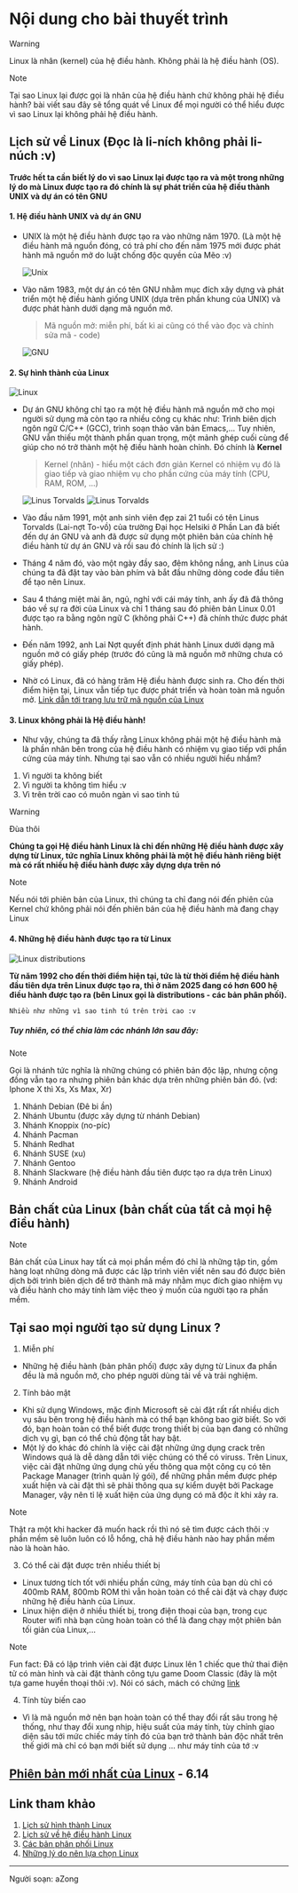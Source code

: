 # Nội dung cho bài thuyết trình

> [!WARNING]
> Linux là nhân (kernel) của hệ điều hành. Không phải là hệ điều hành (OS).

> [!NOTE]
> Tại sao Linux lại được gọi là nhân của hệ điều hành chứ không phải hệ điều hành?
> bài viết sau đây sẽ tổng quát về Linux để mọi người có thể hiểu được vì sao Linux lại không phải hệ điều hành.

## Lịch sử về Linux (Đọc là li-ních không phải li-núch :v)

**Trước hết ta cần biết lý do vì sao Linux lại được tạo ra và một trong những lý
do mà Linux được tạo ra đó chính là sự phát triển của hệ điều thành UNIX và dự
án có tên GNU**

#### 1. Hệ điều hành UNIX và dự án GNU

- UNIX là một hệ điều hành được tạo ra vào những năm 1970. (Là một hệ điều hành
  mã nguồn đóng, có trả phí cho đến năm 1975 mới được phát hành mã nguồn mở do luật
  chống độc quyền của Mẽo :v)

  ![Unix](https://3.bp.blogspot.com/-_q2U2W55zGE/Wnw-XxSS7aI/AAAAAAAAG1A/G3IjTspNF5Ik3_5I7EqqW4FeT1te9RadQCLcBGAs/s400/What-is-UNIX.jpg)

- Vào năm 1983, một dự án có tên GNU nhằm mục đích xây dựng và phát triển một hệ điều
  hành giống UNIX (dựa trên phần khung của UNIX) và được phát hành dưới dạng mã
  nguồn mở.

  > Mã nguồn mở: miễn phí, bất kì ai cũng có thể vào đọc và chỉnh sửa
  > mã - code)

  ![GNU](https://external-content.duckduckgo.com/iu/?u=https%3A%2F%2Fwww.webdevelopersnotes.com%2Fwp-content%2Fuploads%2Fgnu-project-announced.png&f=1&nofb=1&ipt=2490ac689979a3174c98144285881114129e83dd46bb782e24538539b60e2a32&ipo=images)

#### 2. Sự hình thành của Linux

![Linux](https://external-content.duckduckgo.com/iu/?u=https%3A%2F%2Flogos-world.net%2Fwp-content%2Fuploads%2F2020%2F09%2FLinux-Logo-1996-present.png&f=1&nofb=1&ipt=032645a7fa42389d5cfba0d00ef99c553fcb2f2e9f4f3b3be113b34685be1b23&ipo=images)

- Dự án GNU không chỉ tạo ra một hệ điều hành mã nguồn mở cho mọi người sử dụng
  mà còn tạo ra nhiều công cụ khác như: Trình biên dịch ngôn ngữ C/C++ (GCC),
  trình soạn thảo văn bản Emacs,... Tuy nhiên, GNU vẫn thiếu một thành phần quan
  trọng, một mảnh ghép cuối cùng để giúp cho nó trở thành một hệ điều hành hoàn
  chỉnh. Đó chính là **Kernel**

  > Kernel (nhân) - hiểu một cách đơn giản Kernel có nhiệm vụ đó là giao tiếp và giao nhiệm
  > vụ cho phần cứng của máy tính (CPU, RAM, ROM, ...)

  ![Linus Torvalds](https://external-content.duckduckgo.com/iu/?u=https%3A%2F%2Fwww.linuxmi.com%2Fwp-content%2Fuploads%2F2020%2F12%2FLinus-Torvalds.jpeg&f=1&nofb=1&ipt=10521f3658803e42ac715062059a2c2b27b54815b9b2d89474c666710e9cdf17&ipo=images)
  ![Linus Torvalds](https://external-content.duckduckgo.com/iu/?u=https%3A%2F%2Fgizmodo.uol.com.br%2Fwp-content%2Fblogs.dir%2F8%2Ffiles%2F2020%2F05%2Flinus-torvalds-ted-conference-flickr-1.jpg&f=1&nofb=1&ipt=47f51d33bdf741ca161779278ec027a3347035f31f982e13da37074aff1118aa&ipo=images)

- Vào đầu năm 1991, một anh sinh viên đẹp zai 21 tuổi có tên Linus Torvalds (Lai-nợt To-vồ) của trường
  Đại học Helsiki ở Phần Lan đã biết đến dự án GNU và anh đã được sử dụng một
  phiên bản của chính hệ điều hành từ dự án GNU và rồi sau đó chính là lịch sử :)
- Tháng 4 năm đó, vào một ngày đầy sao, đêm không nắng, anh Linus của chúng ta
  đã đặt tay vào bàn phím và bắt đầu những dòng code đầu tiên để tạo nên Linux.
- Sau 4 tháng miệt mài ăn, ngủ, nghỉ với cái máy tính, anh ấy đã đã thông báo về sự ra
  đời của Linux và chỉ 1 tháng sau đó phiên bản Linux 0.01 được tạo ra bằng ngôn ngữ C (không phải C++) đã chính thức được phát hành.
- Đến năm 1992, anh Lai Nợt quyết định phát hành Linux dưới dạng mã nguồn mở có giấy phép (trước đó cũng là mã nguồn mở những chưa có giấy phép).
- Nhờ có Linux, đã có hàng trăm Hệ điều hành được sinh ra. Cho đến thời điểm
  hiện tại, Linux vẫn tiếp tục được phát triển và hoàn toàn mã nguồn mở. [Link dẫn tới trang lưu trữ mã nguồn của Linux](https://github.com/torvalds/linux)

#### 3. Linux không phải là Hệ điều hành!

- Như vậy, chúng ta đã thấy rằng Linux không phải một hệ điều hành mà là phần
  nhân bên trong của hệ điều hành có nhiệm vụ giao tiếp với phần cứng của máy
  tính. Nhưng tại sao vẫn có nhiều người hiểu nhầm?

1. Vì người ta không biết
2. Vì người ta không tìm hiểu :v
3. Vì trên trời cao có muôn ngàn vì sao tinh tú

> [!WARNING]
> Đùa thôi

**Chúng ta gọi Hệ điều hành Linux là chỉ đến những Hệ điều hành được xây dựng
từ Linux, tức nghĩa Linux không phải là một hệ điều hành riêng biệt mà có rất
nhiều hệ điều hành được xây dựng dựa trên nó**

> [!NOTE]
> Nếu nói tới phiên bản của Linux, thì chúng ta chỉ đang nói đến phiên của
> Kernel chứ không phải nói đến phiên bản của hệ điều hành mà đang chạy Linux

#### 4. Những hệ điều hành được tạo ra từ Linux

![Linux distributions](https://external-content.duckduckgo.com/iu/?u=https%3A%2F%2Fmiro.medium.com%2Fv2%2Fresize%3Afit%3A1140%2F1*_DFfS_3E41lTvodx4OJDCw.jpeg&f=1&nofb=1&ipt=85614a9d30e3f01849666d178fe5863f00903860bd7f176ba283587c2807eda3&ipo=images)

**Từ năm 1992 cho đến thời điểm hiện tại, tức là từ thời điểm hệ điều hành đầu tiên dựa
trên Linux được tạo ra, thì ở năm 2025 đang có hơn 600 hệ điều hành được tạo ra
(bên Linux gọi là distributions - các bản phân phối).**

`Nhiều như những vì sao tinh tú trên trời cao :v`

##### Tuy nhiên, có thể chia làm các nhánh lớn sau đây:

> [!NOTE]
> Gọi là nhánh tức nghĩa là những chúng có phiên bản độc lập, nhưng cộng
> đồng vẫn tạo ra nhưng phiên bản khác dựa trên những phiên bản đó. (vd: Iphone X thì Xs, Xs Max, Xr)

1. Nhánh Debian (Đê bi ần)
2. Nhánh Ubuntu (được xây dựng từ nhánh Debian)
3. Nhánh Knoppix (no-píc)
4. Nhánh Pacman
5. Nhánh Redhat
6. Nhánh SUSE (xu)
7. Nhánh Gentoo
8. Nhánh Slackware (hệ điều hành đầu tiên được tạo ra dựa trên Linux)
9. Nhánh Android

## Bản chất của Linux (bản chất của tất cả mọi hệ điều hành)

> [!NOTE]
> Bản chất của Linux hay tất cả mọi phần mềm đó chỉ là những tập tin, gồm hàng
> loạt những dòng mã được các lập trình viên viết nên sau đó được biên dịch bởi
> trình biên dịch để trở thành mã máy nhằm mục đích giao nhiệm vụ và điều hành cho máy tính
> làm việc theo ý muốn của người tạo ra phần mềm.

## Tại sao mọi người tạo sử dụng Linux ?

1. Miễn phí

- Những hệ điều hành (bản phân phối) được xây dựng từ Linux đa phần đều là mã
  nguồn mở, cho phép người dùng tải về và trải nghiệm.

2. Tính bảo mật

- Khi sử dụng Windows, mặc định Microsoft sẽ cài đặt rất rất nhiều dịch vụ sâu
  bên trong hệ điều hành mà có thể bạn không bao giờ biết. So với đó, bạn hoàn
  toàn có thể biết được trong thiết bị của bạn đang có những dịch vụ gì, bạn có
  thể chủ động tắt hay bật.
- Một lý do khác đó chính là việc cài đặt những ứng dụng crack trên Windows quá
  là dễ dàng dẫn tới việc chúng có thể có viruss. Trên Linux, việc cài đặt những ứng
  dụng chủ yếu thông qua một công cụ có tên Package Manager (trình quản lý gói),
  để những phần mềm được phép xuất hiện và cài đặt thì sẽ phải thông qua sự kiểm
  duyệt bởi Package Manager, vậy nên tỉ lệ xuất hiện của ứng dụng có mã độc ít khi xảy ra.

> [!NOTE]
> Thật ra một khi hacker đã muốn hack rồi thì nó sẽ tìm được cách thôi :v phần
> mềm sẽ luôn luôn có lỗ hổng, chả hệ điều hành nào hay phần mềm nào là
> hoàn hảo.

3. Có thể cài đặt được trên nhiều thiết bị

- Linux tương tích tốt với nhiều phần cứng, máy tính của bạn dù chỉ có 400mb
  RAM, 800mb ROM thì vẫn hoàn toàn có thể cài đặt và chạy được những hệ điều
  hành của Linux.
- Linux hiện diện ở nhiều thiết bị, trong điện thoại của bạn, trong cục
  Router wifi nhà bạn cũng hoàn toàn có thể là đang chạy một phiên bản
  tối giản của Linux,...

> [!NOTE]
> Fun fact: Đã có lập trình viên cài đặt được Linux lên 1 chiếc que thử thai
> điện tử có màn hình và cài đặt thành công tựu game Doom Classic (đây là một
> tựa game huyền thoại thôi :v). Nói có sách, mách có chứng [link](https://www.youtube.com/watch?v=D5NTJSfUWDE)

4. Tính tùy biến cao

- Vì là mã nguồn mở nên bạn hoàn toàn có thể thay đổi rất sâu trong hệ thống,
  như thay đổi xung nhịp, hiệu suất của máy tính, tùy chỉnh giao diện sâu tới mức
  chiếc máy tính đó của bạn trở thành bản độc nhất trên thế giới mà chỉ có bạn mới
  biết sử dụng ... như máy tính của tớ :v

## [Phiên bản mới nhất của Linux](https://www.kernel.org/doc/html/latest/) - 6.14

## Link tham khảo

1. [Lịch sử hình thành Linux](https://blog.cloud365.vn/other/lich-su-hinh-thanh-linux/)
2. [Lịch sử về hệ điều hành Linux](https://blogd.net/linux/lich-su-he-dieu-hanh-linux/)
3. [Các bản phân phối Linux](https://en.wikipedia.org/wiki/List_of_Linux_distributions)
4. [Những lý do nên lựa chọn Linux](https://blog.udemy.com/why-use-linux/)

---

Người soạn: aZong
